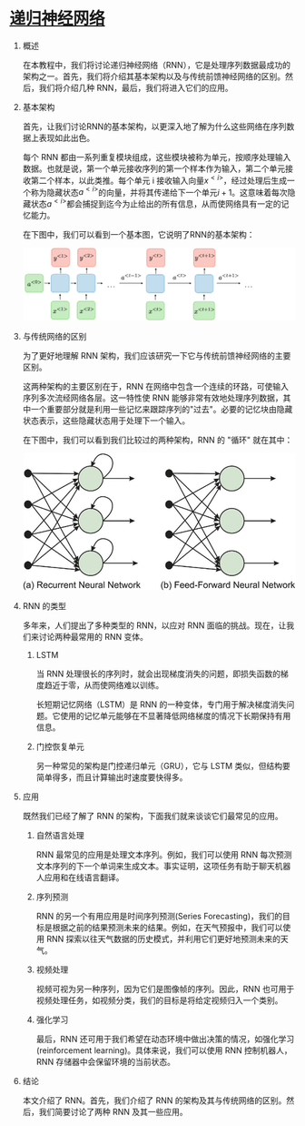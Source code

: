 # [递归神经网络](https://www.baeldung.com/cs/recurrent-neural-networks)

1. 概述

    在本教程中，我们将讨论递归神经网络（RNN），它是处理序列数据最成功的架构之一。首先，我们将介绍其基本架构以及与传统前馈神经网络的区别。然后，我们将介绍几种 RNN，最后，我们将进入它们的应用。

2. 基本架构

    首先，让我们讨论RNN的基本架构，以更深入地了解为什么这些网络在序列数据上表现如此出色。

    每个 RNN 都由一系列重复模块组成，这些模块被称为单元，按顺序处理输入数据。也就是说，第一个单元接收序列的第一个样本作为输入，第二个单元接收第二个样本，以此类推。每个单元 i 接收输入向量$x^{<i>}$，经过处理后生成一个称为隐藏状态$a^{<i>}$的向量，并将其传递给下一个单元$i+1$。这意味着每次隐藏状态$a^{<i>}$都会捕捉到迄今为止给出的所有信息，从而使网络具有一定的记忆能力。

    在下图中，我们可以看到一个基本图，它说明了RNN的基本架构：

    ![RNN](pic/rnn.webp)

3. 与传统网络的区别

    为了更好地理解 RNN 架构，我们应该研究一下它与传统前馈神经网络的主要区别。

    这两种架构的主要区别在于，RNN 在网络中包含一个连续的环路，可使输入序列多次流经网络各层。这一特性使 RNN 能够非常有效地处理序列数据，其中一个重要部分就是利用一些记忆来跟踪序列的"过去"。必要的记忆块由隐藏状态表示，这些隐藏状态用于处理下一个输入。

    在下图中，我们可以看到我们比较过的两种架构，RNN 的 "循环" 就在其中：

    ![RNN与前馈](pic/rnn_vs_feed.jpg)

4. RNN 的类型

    多年来，人们提出了多种类型的 RNN，以应对 RNN 面临的挑战。现在，让我们来讨论两种最常用的 RNN 变体。

    1. LSTM

        当 RNN 处理很长的序列时，就会出现梯度消失的问题，即损失函数的梯度趋近于零，从而使网络难以训练。

        长短期记忆网络（LSTM）是 RNN 的一种变体，专门用于解决梯度消失问题。它使用的记忆单元能够在不显著降低网络梯度的情况下长期保持有用信息。

    2. 门控恢复单元

        另一种常见的架构是门控递归单元（GRU），它与 LSTM 类似，但结构要简单得多，而且计算输出时速度要快得多。

5. 应用

    既然我们已经了解了 RNN 的架构，下面我们就来谈谈它们最常见的应用。

    1. 自然语言处理

        RNN 最常见的应用是处理文本序列。例如，我们可以使用 RNN 每次预测文本序列的下一个单词来生成文本。事实证明，这项任务有助于聊天机器人应用和在线语言翻译。

    2. 序列预测

        RNN 的另一个有用应用是时间序列预测(Series Forecasting)，我们的目标是根据之前的结果预测未来的结果。例如，在天气预报中，我们可以使用 RNN 探索以往天气数据的历史模式，并利用它们更好地预测未来的天气。

    3. 视频处理

        视频可视为另一种序列，因为它们是图像帧的序列。因此，RNN 也可用于视频处理任务，如视频分类，我们的目标是将给定视频归入一个类别。

    4. 强化学习

        最后，RNN 还可用于我们希望在动态环境中做出决策的情况，如强化学习(reinforcement learning)。具体来说，我们可以使用 RNN 控制机器人，RNN 存储器中会保留环境的当前状态。

6. 结论

    本文介绍了 RNN。首先，我们介绍了 RNN 的架构及其与传统网络的区别。然后，我们简要讨论了两种 RNN 及其一些应用。
